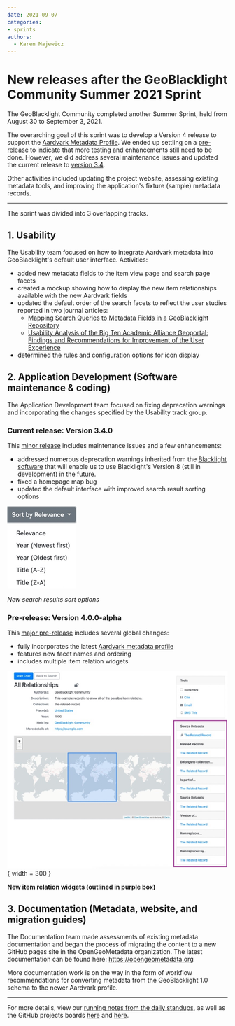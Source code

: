 ```yaml
---
date: 2021-09-07 
categories:
- sprints
authors: 
  - Karen Majewicz
---
```


# New releases after the GeoBlacklight Community Summer 2021 Sprint

The GeoBlacklight Community completed another Summer Sprint, held from August 30 to September 3, 2021. 

<!-- more -->

The overarching goal of this sprint was to develop a Version 4 release to support the <a href="https://opengeometadata.github.io/docs/aardvarkSchema">Aardvark Metadata Profile</a>. We ended up settling on a <a href="https://github.com/geoblacklight/geoblacklight/releases/tag/v4.0.0-alpha">pre-release</a> to indicate that more testing and enhancements still need to be done. However, we did address several maintenance issues and updated the current release to <a href="https://github.com/geoblacklight/geoblacklight/releases/tag/v3.4.0">version 3.4</a>.

Other activities included updating the project website, assessing existing metadata tools, and improving the application's fixture (sample) metadata records.

---------------------------

The sprint was divided into 3 overlapping tracks.


## 1. Usability

The Usability team focused on how to integrate  Aardvark metadata into GeoBlacklight's default user interface. Activities:
- added new metadata fields to the item view page and search page facets 
- created a mockup showing how to display the new item relationships available with the new Aardvark fields
- updated the default order of the search facets to reflect the user studies reported in two journal articles:
	- [Mapping Search Queries to Metadata Fields in a GeoBlacklight Repository](https://www.tandfonline.com/doi/abs/10.1080/19386389.2020.1915459)
	- [Usability Analysis of the Big Ten Academic Alliance Geoportal: Findings and Recommendations for Improvement of the User Experience](https://journal.code4lib.org/articles/12932)
- determined the rules and configuration options for icon display

## 2. Application Development (Software maintenance & coding)

The Application Development team focused on fixing deprecation warnings and incorporating the changes specified by the Usability track group.

### Current release: Version 3.4.0

This <a href="https://github.com/geoblacklight/geoblacklight/releases/tag/v3.4.0">minor release</a> includes maintenance issues and a few enhancements:
- addressed numerous deprecation warnings inherited from the <a href = "http://projectblacklight.org/">Blacklight software</a> that will enable us to use Blacklight's Version 8 (still in development) in the future.
- fixed a homepage map bug
- updated the default interface with improved search result sorting options

![](blog-images/sortOptions.jpg)

*New search results sort options*




### Pre-release: Version 4.0.0-alpha

This <a href="https://github.com/geoblacklight/geoblacklight/releases/tag/v4.0.0-alpha">major pre-release</a> includes several global changes:
- fully incorporates the latest <a href="https://opengeometadata.org/ogm-aardvark">Aardvark metadata profile</a>
- features new facet names and ordering
- includes multiple item relation widgets


![](blog-images/allRelationships.jpg){ width = 300 }
  <figcaption><b>New item relation widgets (outlined in purple box)</b></figcaption>




## 3. Documentation (Metadata, website, and migration guides)

The Documentation team made assessments of existing metadata documentation and began the process of migrating the content to a new GitHub pages site in the OpenGeoMetadata organization. The latest documentation can be found here: <a href="https://opengeometadata.org">https://opengeometadata.org</a>

More documentation work is on the way in the form of workflow recommendations for converting metadata from the GeoBlacklight 1.0 schema to the newer Aardvark profile.


------------
For more details, view our <a href = "https://docs.google.com/document/d/e/2PACX-1vS6ga9NA09rqcf36IXmeCqlydXUZzZoYLcqIHZqeBL382Jcr5Bdi7qQTSBx85tpf4pAhL93pZjEwqEr/pub">running notes from the daily standups</a>, as well as the GitHub projects boards <a href="https://github.com/geoblacklight/geoblacklight/projects">here</a> and <a href ="https://github.com/orgs/geoblacklight/projects">here</a>.